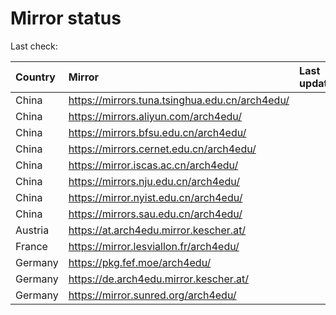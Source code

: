 <script src="./time.js"></script>
# Mirror status
Last check: <script type="text/javascript">localize(1735609431.8061442);</script>

|Country|Mirror|Last update|
|:------|:-----|:----------|
|China|https://mirrors.tuna.tsinghua.edu.cn/arch4edu/|<script type="text/javascript">localize(1735584173);</script>|
|China|https://mirrors.aliyun.com/arch4edu/|<script type="text/javascript">localize(1735540969);</script>|
|China|https://mirrors.bfsu.edu.cn/arch4edu/|<script type="text/javascript">localize(1735540969);</script>|
|China|https://mirrors.cernet.edu.cn/arch4edu/|<script type="text/javascript">localize(1735584173);</script>|
|China|https://mirror.iscas.ac.cn/arch4edu/|<script type="text/javascript">localize(1735540969);</script>|
|China|https://mirrors.nju.edu.cn/arch4edu/|<script type="text/javascript">localize(1735540969);</script>|
|China|https://mirror.nyist.edu.cn/arch4edu/|<script type="text/javascript">localize(1735540969);</script>|
|China|https://mirrors.sau.edu.cn/arch4edu/|<script type="text/javascript">localize(1731653531);</script>|
|Austria|https://at.arch4edu.mirror.kescher.at/|<script type="text/javascript">localize(1735584173);</script>|
|France|https://mirror.lesviallon.fr/arch4edu/|<script type="text/javascript">localize(1735584173);</script>|
|Germany|https://pkg.fef.moe/arch4edu/|<script type="text/javascript">localize(1735584173);</script>|
|Germany|https://de.arch4edu.mirror.kescher.at/|<script type="text/javascript">localize(1735584173);</script>|
|Germany|https://mirror.sunred.org/arch4edu/|<script type="text/javascript">localize(1735584173);</script>|

<script src="./tablefilter/tablefilter.js"></script>
<script src="./table.js"></script>